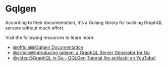 # Gqlgen

According to their documentation, it's a Golang library for building GraphQL servers without much effort.

Visit the following resources to learn more:

- [@official@Gqlgen Documentation](https://gqlgen.com/)
- [@article@Introducing gqlgen: a GraphQL Server Generator for Go](https://99designs.com.au/blog/engineering/gqlgen-a-graphql-server-generator-for-go/)
- [@video@GraphQL in Go - GQLGen Tutorial (by acklackl on YouTube)](https://www.youtube.com/watch?v=O6jYy421tGw)
